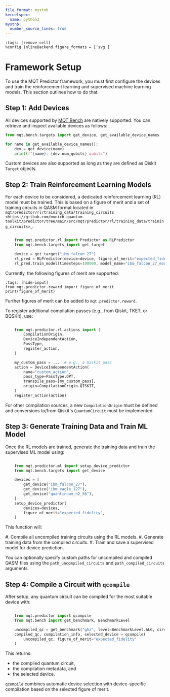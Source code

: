 ```yaml
---
file_format: mystnb
kernelspec:
  name: python3
mystnb:
  number_source_lines: true
---
```


```{code-cell} ipython3
:tags: [remove-cell]
%config InlineBackend.figure_formats = ['svg']
```

# Framework Setup

To use the MQT Predictor framework, you must first configure the devices and train the reinforcement learning and supervised machine learning models. This section outlines how to do that.

## Step 1: Add Devices

All devices supported by [MQT Bench](https://github.com/cda-tum/mqt-bench) are natively supported. You can retrieve and inspect available devices as follows:

```python
from mqt.bench.targets import get_device, get_available_device_names

for name in get_available_device_names():
    dev = get_device(name)
    print(f"{name}: {dev.num_qubits} qubits")
```

Custom devices are also supported as long as they are defined as Qiskit ``Target`` objects.

## Step 2: Train Reinforcement Learning Models

For each device to be considered, a dedicated reinforcement learning (RL) model must be trained. This is based on a figure of merit and a set of training circuits in QASM format located in
`mqt/predictor/rl/training_data/training_circuits <https://github.com/munich-quantum-toolkit/predictor/tree/main/src/mqt/predictor/rl/training_data/training_circuits>`_.

```python

    from mqt.predictor.rl import Predictor as RLPredictor
    from mqt.bench.targets import get_target

    device = get_target("ibm_falcon_27")
    rl_pred = RLPredictor(device=device, figure_of_merit="expected_fidelity")
    rl_pred.train_model(timesteps=100000, model_name="ibm_falcon_27_model")
```

Currently, the following figures of merit are supported:
```{code-cell} ipython3
:tags: [hide-input]
from mqt.predictor.reward import figure_of_merit
print(figure_of_merit)
```

Further figures of merit can be added to ``mqt.predictor.reward``.

To register additional compilation passes (e.g., from Qiskit, TKET, or BQSKit), use:

```python

    from mqt.predictor.rl.actions import (
        CompilationOrigin,
        DeviceIndependentAction,
        PassType,
        register_action,
    )

    my_custom_pass = ...  # e.g., a Qiskit pass
    action = DeviceIndependentAction(
        name="custom_action",
        pass_type=PassType.OPT,
        transpile_pass=[my_custom_pass],
        origin=CompilationOrigin.QISKIT,
    )
    register_action(action)
```

For other compilation sources, a new ``CompilationOrigin`` must be defined and conversions to/from Qiskit's ``QuantumCircuit`` must be implemented.

## Step 3: Generate Training Data and Train ML Model

Once the RL models are trained, generate the training data and train the supervised ML model using:

```python

    from mqt.predictor.ml import setup_device_predictor
    from mqt.bench.targets import get_device

    devices = [
        get_device("ibm_falcon_27"),
        get_device("ibm_eagle_127"),
        get_device("quantinuum_h2_56"),
    ]
    setup_device_predictor(
        devices=devices,
        figure_of_merit="expected_fidelity",
    )
```

This function will:

#. Compile all uncompiled training circuits using the RL models.
#. Generate training data from the compiled circuits.
#. Train and save a supervised model for device prediction.

You can optionally specify custom paths for uncompiled and compiled QASM files using the ``path_uncompiled_circuits`` and ``path_compiled_circuits`` arguments.

## Step 4: Compile a Circuit with ``qcompile``

After setup, any quantum circuit can be compiled for the most suitable device with:

```python

    from mqt.predictor import qcompile
    from mqt.bench import get_benchmark, BenchmarkLevel

    uncompiled_qc = get_benchmark("ghz", level=BenchmarkLevel.ALG, circuit_size=5)
    compiled_qc, compilation_info, selected_device = qcompile(
        uncompiled_qc, figure_of_merit="expected_fidelity"
    )
```

This returns:

- the compiled quantum circuit,
- the compilation metadata, and
- the selected device.

``qcompile`` combines automatic device selection with device-specific compilation based on the selected figure of merit.